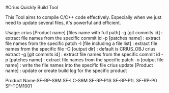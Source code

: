 #Crius Quickly Build Tool

This Tool aims to compile C/C++ code effectively.
Especially when we just need to update several files,
it's powerful and efficient.

Usage:
crius <build> [Product name] [files name with full path]
            -g [git commits id] : extract file names from the specific commit id
            -p [patches name] : extract file names from the specific patch
            -l [file including a file list] : extract file names from the specific file
            -O [output dir] : default is CRIUS_OBJ
crius extract
            -g [git commits id] : extract file names from the specific commit id
            -p [patches name] : extract file names from the specific patch
            -o [output file name] : write the file names into the specific file
crius update [Product name] : update or create build log for the specific product

Product Name:SF-RP-S9M SF-LC-S9M SF-RP-P1S SF-RP-P1L SF-RP-P0 SF-TDM1001
